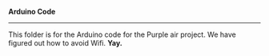 **Arduino Code**
_________________
This folder is for the Arduino code for the Purple air project.  We have figured out how to avoid Wifi. **Yay.**
